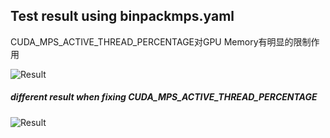 ## Test result using binpackmps.yaml  
CUDA_MPS_ACTIVE_THREAD_PERCENTAGE对GPU Memory有明显的限制作用  

![Result](https://ws1.sinaimg.cn/large/006tNc79ly1g4s7pba5rxj30bk04s7bs.jpg)  

##### different result when fixing CUDA_MPS_ACTIVE_THREAD_PERCENTAGE
![Result](https://ws4.sinaimg.cn/large/006tNc79ly1g4s7qow9zzj315c09o75e.jpg)